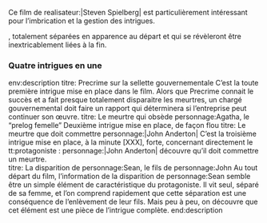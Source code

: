 <!-- Page: #401 Minority Report -->


Ce film de realisateur:|Steven Spielberg| est particulièrement intéressant pour l’imbrication et la gestion des intrigues.

, totalement séparées en apparence au départ et qui se révèleront être inextricablement liées à la fin.

### Quatre intrigues en une

env:description
  titre: Precrime sur la sellette gouvernementale
  C’est la toute première intrigue mise en place dans le film. Alors que Precrime connait le succès et a fait presque totalement disparaitre les meurtres, un chargé gouvernemental doit faire un rapport qui déterminera si l’entreprise peut continuer son œuvre.
  titre: Le meurtre qui obsède personnage:Agatha, le “prelog femelle”
  Deuxième intrigue mise en place, de façon flou
  titre: Le meurtre que doit commettre personnage:|John Anderton|
  C’est la troisième intrigue mise en place, à la minute [XXX], forte, concernant directement le tt:protagoniste : personnage:|John Anderton| découvre qu’il doit commettre un meurtre.  
  titre: La disparition de personnage:Sean, le fils de personnage:John
  Au tout départ du film, l’information de la disparition de personnage:Sean semble être un simple élément de caractéristique du protagoniste. Il vit seul, séparé de sa femme, et l’on comprend rapidement que cette séparation est une conséquence de l’enlèvement de leur fils.
  Mais peu à peu, on découvre que cet élément est une pièce de l’intrigue complète.
end:description